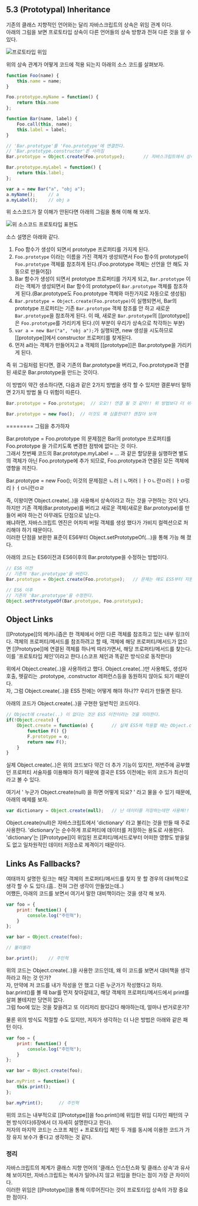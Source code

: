## 5.3 (Prototypal) Inheritance
기존의 클래스 지향적인 언어와는 달리 자바스크립트의 상속은 위임 관계 이다.<br>
아래의 그림을 보면 프로토타입 상속이 다른 언어들의 상속 방향과 전혀 다른 것을 알 수 있다.

![프로토타입 위임](assets/5-1.png)

위의 상속 관계가 어떻게 코드에 적용 되는지 아래의 소스 코드를 살펴보자.


```js
function Foo(name) {
    this.name = name;
}

Foo.prototype.myName = function() {
    return this.name
};

function Bar(name, label) {
    Foo.call(this, name);
    this.label = label;
}

// 'Bar.prototype'를 'Foo.prototype'에 연결한다.
// 'Bar.prototype.constructor'은 사라짐
Bar.prototype = Object.create(Foo.prototype);       // 자바스크립트에서 상속이라고 부를 수 있는 부분   

Bar.prototype.myLabel = function() {
    return this.label;
};

var a = new Bar("a", "obj a");
a.myName();     // a
a.myLabel();    // obj a
```

위 소스코드가 잘 이해가 안된다면 아래의 그림을 통해 이해 해 보자.<br>

![위 소스코드 프로토타입 표현도](assets/5-2.png)

소스 설명은 아래와 같다.

1. Foo 함수가 생성이 되면서 prototype 프로퍼티를 가지게 된다.
2. `Foo.prototype` 이라는 이름을 가진 객체가 생성되면서 Foo 함수의 prototype이 `Foo.prototype` 객체를 참조하게 된다.(Foo.prototype 객체는 선언을 안 해도 자동으로 만들어짐)
3. Bar 함수가 생성이 되면서 prototype 프로퍼티를 가지게 되고, `Bar.prototype` 이라는 객체가 생성되면서 Bar 함수의 prototype이 `Bar.prototype` 객체를 참조하게 된다.(Bar.prototype도 Foo.prototype 객체와 마찬가지로 자동으로 생성됨)
4. `Bar.prototype = Object.create(Foo.prototype)`이 실행되면서, Bar의 prototype 프로퍼티는 기존 `Bar.prototype` 객체 참조를 안 하고 새로운 `Bar.prototype`을 참조하게 된다. 이 때, 새로운 `Bar.prototype`의 [[prototype]]은 `Foo.prototype`를 가리키게 된다.(이 부분이 우리가 상속으로 착각하는 부분)
5. `var a = new Bar("a", "obj a");`가 실행되면, new 생성을 시도하므로 [[prototype]]에서 constructor 프로퍼티를 찾게된다.
6. 먼저 a라는 객체가 만들어지고 a 객체의 [[prototype]]은 Bar.prototype을 가리키게 된다.  

즉 위 그림처럼 된다면, 결국 기존의 Bar.prototype을 버리고, Foo.prototype과 연결된 새로운 Bar.prototype을 만드는 것이다.<br>


이 방법이 약간 생소하다면, 다음과 같은 2가지 방법을 생각 할 수 있지만 결론부터 말하면 2가지 방법 둘 다 위험이 따른다.

```js
Bar.prototype = Foo.prototype;  // 오오!! 연결 될 것 같아!! 위 방법보다 더 쉬워보여!!

Bar.prototype = new Foo();  // 이것도 꽤 심플한데?? 괜찮아 보여 
```

======== 그림을 추가하자

Bar.prototype = Foo.prototype 의 문제점은 Bar의 prototype 프로퍼티를 Foo.prototype 을 가르키도록 변경한 점밖에 없다는 것 이다.<br>
그래서 첫번째 코드의 Bar.prototype.myLabel = ... 과 같은 할당문을 실행하면 별도의 객체가 아닌 Foo.prototype에 추가 되므로, Foo.prototype과 연결된 모든 객체에 영향을 끼친다.<br>

Bar.prototype = new Foo(); 이것의 문제점은 ㄴ러ㅣㄴ머러ㅣㅏㅇㄴ란ㅁ러ㅣㅏㅁ렁리ㅏㅓㅁ니런ㅁㄹ

즉, 이왕이면 Object.create(..)을 사용해서 상속이라고 하는 것을 구현하는 것이 낫다.<br>
하지만 기존 객체(Bar.prototype)를 버리고 새로운 객체(새로운 Bar.prototype)를 만들어 써야 하는건 아무래도 단점으로 남는다.<br>
왜냐하면, 자바스크립트 엔진은 어차피 버릴 객체를 생성 했다가 가비지 컬렉션으로 처리해야 하기 때문이다.<br>
이러한 단점을 보완한 표준이 ES6부터 Object.setPrototypeOf(...)을 통해 가능 해 졌다.

아래의 코드는 ES6이전과 ES6이후의 Bar.prototype을 수정하는 방법이다.<br>

```js
// ES6 이전
// 기존의 'Bar.prototype'을 버린다.
Bar.prototype = Object.create(Foo.prototype);   // 문제는 얘도 ES5부터 지원됨(ES5는 IE11전에는 정상 작동 X)

// ES6 이후
// 기존의 'Bar.prototype'을 수정한다.
Object.setPrototypeOf(Bar.prototype, Foo.prototype);
```

## Object Links
[[Prototype]]의 메커니즘은 한 객체에서 어떤 다른 객체를 참조하고 있는 내부 링크이다.
객체의 프로퍼티/메서드를 참조하려고 할 때, 객체에 해당 프로퍼티/메서드가 없으면 [[Prototype]]에 연결된 객체를 하나씩 따라가면서, 해당 프로퍼티/메서드를 찾는다.
이를 '프로토타입 체인'이라고 한다.(스코프 체인과 똑같은 방식으로 동작한다)

위에서 Object.create(..)을 사용하라고 했다. Object.create(..)만 사용해도, 생성자 호출, 헷갈리는 .prototype, .constructor 레퍼런스등을 동원하지 않아도 되기 때문이다.<br>
자, 그럼 Object.create(..)을 ES5 전에는 어떻게 해야 하나?? 우리가 만들면 된다.<br>

아래의 코드가 Object.create(..)을 구현한 일반적인 코드이다.

```js
// Object에 create(..) 이 없다는 것은 ES5 이전이라는 것을 의미한다.
if(!Object.create) {
    Object.create = function(o) {       // 실제 ES5에 적용할 때는 Object.create이 아닌 함수명으로 빼서 작성해야 한다.
        function F() {}
        F.prototype = o;
        return new F();
    }
}
```

실제 Object.create(..)은 위의 코드보다 약간 더 추가 기능이 있지만, 저번주에 공부했던 프로퍼티 서술자를 이용해야 하기 때문에 결국은 ES5 이전에는 위의 코드가 최선이라고 볼 수 있다.

여기서 ' 누군가 Object.create(null) 을 하면 어떻게 되요? ' 라고 물을 수 있기 때문에, 아래의 예제를 보자.

```js
var dictionary = Object.create(null);   // 난 데이터를 저장하는데만 사용해!!
```
Object.create(null)은 자바스크립트에서 'dictionary' 라고 불리는 것을 만들 때 주로 사용한다.
'dictionary'는 순수하게 프로퍼티에 데이터를 저장하는 용도로 사용한다. 
'dictionary'는 [[Prototype]]이 위임된 프로퍼티/메서드로부터 어떠한 영향도 받을일도 없고 일차원적인 데이터 저장소로 제격이기 때문이다.


## Links As Fallbacks?
여태까지 설명한 링크는 해당 객체의 프로퍼티/메서드를 찾지 못 할 경우의 대비책으로 생각 할 수 도 있다.(흠.. 전혀 그런 생각이 안들었는데..)<br>
어쨌든, 아래의 코드를 보면서 여기서 말한 대비책이라는 것을 생각 해 보자.

```js
var foo = {
    print: function() {
        console.log("주민혁");
    }
};

var bar = Object.create(foo);

// 불라불라

bar.print();    // 주민혁
```  
위의 코드는 Object.create(..)을 사용한 코드인데, 왜 이 코드를 보면서 대비책을 생각하라고 하는 것 인가?<br>
자, 만약에 저 코드를 내가 작성을 안 했고 다른 누군가가 작성했다고 하자.<br>
bar.print()를 볼 때 bar를 먼저 찾아갈테고, 해당 객체의 프로퍼티/메서드에서 print를 살펴 볼테지만 당연히 없다.<br>
그럼 foo에 있는 것을 찾을려고 또 이리저리 왔다갔다 해야하는데, 얼마나 번거로운가?

물론 위의 방식도 적절할 수도 있지만, 저자가 생각하는 더 나은 방법은 아래와 같은 패턴 이다.

```js
var foo = {
    print: function() {
        console.log("주민혁");
    }
};

var bar = Object.create(foo);

bar.myPrint = function() {
    this.print();
};

bar.myPrint();      // 주민혁
```

위의 코드는 내부적으로 [[Prototype]]을 foo.print()에 위임한 위임 디자인 패턴의 구현 방식이다(6장에서 더 자세히 설명한다고 한다).<br>
저자의 마지막 코드는 스코프 체인 + 프로토타입 체인 두 개를 동시에 이용한 코드가 가장 유지 보수가 좋다고 생각하는 것 같다.


### 정리
자바스크립트의 체계가 클래스 지향 언어의 '클래스 인스턴스화 및 클래스 상속'과 유사 해 보이지만, 자바스크립트는 복사가 일어나지 않고 위임을 한다는 점이 가장 큰 차이이다.<br>
이러한 위임은 [[Prototype]]을 통해 이루어진다는 것이 프로토타입 상속의 가장 중요한 점이다.